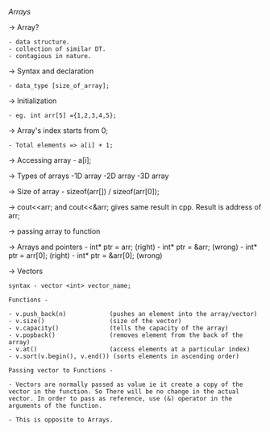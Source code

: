 *Arrays*

-> Array?

    - data structure.
    - collection of similar DT. 
    - contagious in nature.

-> Syntax and declaration

    - data_type [size_of_array];

-> Initialization

    - eg. int arr[5] ={1,2,3,4,5};

-> Array's index starts from 0;

    - Total elements => a[i] + 1;

-> Accessing array
    - a[i];

-> Types of arrays 
    -1D array
    -2D array
    -3D array

-> Size of array 
    - sizeof(arr[]) / sizeof(arr[0]);

-> cout<<arr; and cout<<&arr; gives same result in cpp. Result is address of arr;

-> passing array to function

-> Arrays and pointers 
    - int* ptr = arr; (right)
    - int* ptr = &arr; (wrong)
    - int* ptr = arr[0]; (right)
    - int* ptr = &arr[0]; (wrong)

-> Vectors

    syntax - vector <int> vector_name;

    Functions -

    - v.push_back(n)            (pushes an element into the array/vector)
    - v.size()                  (size of the vector)
    - v.capacity()              (tells the capacity of the array)
    - v.popback()               (removes element from the back of the array)
    - v.at()                    (access elements at a particular index)
    - v.sort(v.begin(), v.end()) (sorts elements in ascending order)

    Passing vector to Functions -

    - Vectors are normally passed as value ie it create a copy of the vector in the function. So There will be no change in the actual vector. In order to pass as reference, use (&) operator in the arguments of the function.

    - This is opposite to Arrays.
